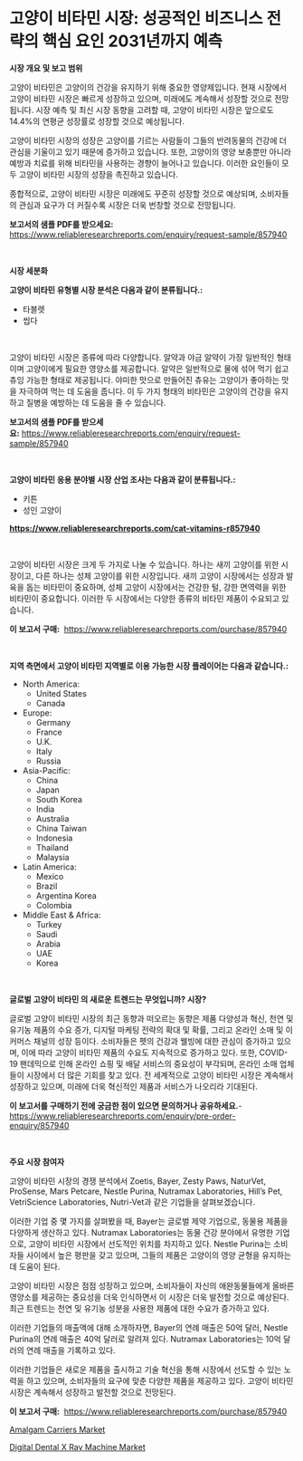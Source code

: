 <p><h1>고양이 비타민 시장: 성공적인 비즈니스 전략의 핵심 요인 2031년까지 예측</h1></p><p><strong>시장 개요 및 보고 범위</strong></p>
<p><p>고양이 비타민은 고양이의 건강을 유지하기 위해 중요한 영양제입니다. 현재 시장에서 고양이 비타민 시장은 빠르게 성장하고 있으며, 미래에도 계속해서 성장할 것으로 전망됩니다. 시장 예측 및 최신 시장 동향을 고려할 때, 고양이 비타민 시장은 앞으로도 14.4%의 연평균 성장률로 성장할 것으로 예상됩니다.</p><p>고양이 비타민 시장의 성장은 고양이를 기르는 사람들이 그들의 반려동물의 건강에 더 관심을 기울이고 있기 때문에 증가하고 있습니다. 또한, 고양이의 영양 보충뿐만 아니라 예방과 치료를 위해 비타민을 사용하는 경향이 늘어나고 있습니다. 이러한 요인들이 모두 고양이 비타민 시장의 성장을 촉진하고 있습니다.</p><p>종합적으로, 고양이 비타민 시장은 미래에도 꾸준히 성장할 것으로 예상되며, 소비자들의 관심과 요구가 더 커질수록 시장은 더욱 번창할 것으로 전망됩니다.</p></p>
<p><strong>보고서의 샘플 PDF를 받으세요:</strong> <a href="https://www.reliableresearchreports.com/enquiry/request-sample/857940">https://www.reliableresearchreports.com/enquiry/request-sample/857940</a></p>
<p>&nbsp;</p>
<p><strong>시장 세분화</strong></p>
<p><strong>고양이 비타민 유형별 시장 분석은 다음과 같이 분류됩니다.:</strong></p>
<p><ul><li>타블렛</li><li>씹다</li></ul></p>
<p>&nbsp;</p>
<p><p>고양이 비타민 시장은 종류에 따라 다양합니다. 알약과 야금 알약이 가장 일반적인 형태이며 고양이에게 필요한 영양소를 제공합니다. 알약은 일반적으로 물에 섞어 먹기 쉽고 츄잉 가능한 형태로 제공됩니다. 야미한 맛으로 만들어진 츄유는 고양이가 좋아하는 맛을 자극하여 먹는 데 도움을 줍니다. 이 두 가지 형태의 비타민은 고양이의 건강을 유지하고 질병을 예방하는 데 도움을 줄 수 있습니다.</p></p>
<p><strong>보고서의 샘플 PDF를 받으세요:</strong>&nbsp;<a href="https://www.reliableresearchreports.com/enquiry/request-sample/857940">https://www.reliableresearchreports.com/enquiry/request-sample/857940</a></p>
<p>&nbsp;</p>
<p><strong> 고양이 비타민 응용 분야별 시장 산업 조사는 다음과 같이 분류됩니다.:</strong></p>
<p><ul><li>키튼</li><li>성인 고양이</li></ul></p>
<p><strong><a href="https://www.reliableresearchreports.com/cat-vitamins-r857940">https://www.reliableresearchreports.com/cat-vitamins-r857940</a></strong></p>
<p>&nbsp;</p>
<p><p>고양이 비타민 시장은 크게 두 가지로 나눌 수 있습니다. 하나는 새끼 고양이를 위한 시장이고, 다른 하나는 성체 고양이를 위한 시장입니다.  새끼 고양이 시장에서는 성장과 발육을 돕는 비타민이 중요하며, 성체 고양이 시장에서는 건강한 털, 강한 면역력을 위한 비타민이 중요합니다. 이러한 두 시장에서는 다양한 종류의 비타민 제품이 수요되고 있습니다.</p></p>
<p><strong>이 보고서 구매:</strong>&nbsp; <a href="https://www.reliableresearchreports.com/purchase/857940">https://www.reliableresearchreports.com/purchase/857940</a></p>
<p>&nbsp;</p>
<p><strong>지역 측면에서 고양이 비타민 지역별로 이용 가능한 시장 플레이어는 다음과 같습니다.:</strong></p>
<p><ul>
    <li>
        North America:
        <ul>
            <li>United States</li>
            <li>Canada</li>
        </ul>
    </li>
    <li>
        Europe:
        <ul>
            <li>Germany</li>
            <li>France</li>
            <li>U.K.</li>
            <li>Italy</li>
            <li>Russia</li>
        </ul>
    </li>
    <li>
        Asia-Pacific:
        <ul>
            <li>China</li>
            <li>Japan</li>
            <li>South Korea</li>
            <li>India</li>
            <li>Australia</li>
            <li>China Taiwan</li>
            <li>Indonesia</li>
            <li>Thailand</li>
            <li>Malaysia</li>
        </ul>
    </li>
    <li>
        Latin America:
        <ul>
            <li>Mexico</li>
            <li>Brazil</li>
            <li>Argentina Korea</li>
            <li>Colombia</li>
        </ul>
    </li>
    <li>
        Middle East & Africa:
        <ul>
            <li>Turkey</li>
            <li>Saudi</li>
            <li>Arabia</li>
            <li>UAE</li>
            <li>Korea</li>
        </ul>
    </li>
    </ul></p>
<p>&nbsp;</p>
<p><strong>글로벌 고양이 비타민 의 새로운 트렌드는 무엇입니까? 시장?</strong></p>
<p><p>글로벌 고양이 비타민 시장의 최근 동향과 떠오르는 동향은 제품 다양성과 혁신, 천연 및 유기농 제품의 수요 증가, 디지털 마케팅 전략의 확대 및 확률, 그리고 온라인 소매 및 이커머스 채널의 성장 등이다. 소비자들은 펫의 건강과 웰빙에 대한 관심이 증가하고 있으며, 이에 따라 고양이 비타민 제품의 수요도 지속적으로 증가하고 있다. 또한, COVID-19 팬데믹으로 인해 온라인 쇼핑 및 배달 서비스의 중요성이 부각되며, 온라인 소매 업체들이 시장에서 더 많은 기회를 찾고 있다. 전 세계적으로 고양이 비타민 시장은 계속해서 성장하고 있으며, 미래에 더욱 혁신적인 제품과 서비스가 나오리라 기대된다.</p></p>
<p><strong>이 보고서를 구매하기 전에 궁금한 점이 있으면 문의하거나 공유하세요.</strong>- <a href="https://www.reliableresearchreports.com/enquiry/pre-order-enquiry/857940">https://www.reliableresearchreports.com/enquiry/pre-order-enquiry/857940</a></p>
<p>&nbsp;</p>
<p><strong>주요 시장 참여자</strong></p>
<p><p>고양이 비타민 시장의 경쟁 분석에서 Zoetis, Bayer, Zesty Paws, NaturVet, ProSense, Mars Petcare, Nestle Purina, Nutramax Laboratories, Hill’s Pet, VetriScience Laboratories, Nutri-Vet과 같은 기업들을 살펴보겠습니다. </p><p>이러한 기업 중 몇 가지를 살펴봤을 때, Bayer는 글로벌 제약 기업으로, 동물용 제품을 다양하게 생산하고 있다. Nutramax Laboratories는 동물 건강 분야에서 유명한 기업으로, 고양이 비타민 시장에서 선도적인 위치를 차지하고 있다. Nestle Purina는 소비자들 사이에서 높은 평판을 갖고 있으며, 그들의 제품은 고양이의 영양 균형을 유지하는 데 도움이 된다.</p><p>고양이 비타민 시장은 점점 성장하고 있으며, 소비자들이 자신의 애완동물들에게 올바른 영양소를 제공하는 중요성을 더욱 인식하면서 이 시장은 더욱 발전할 것으로 예상된다. 최근 트렌드는 천연 및 유기농 성분을 사용한 제품에 대한 수요가 증가하고 있다.</p><p>이러한 기업들의 매출액에 대해 소개하자면, Bayer의 연례 매출은 50억 달러, Nestle Purina의 연례 매출은 40억 달러로 알려져 있다. Nutramax Laboratories는 10억 달러의 연례 매출을 기록하고 있다.</p><p>이러한 기업들은 새로운 제품을 출시하고 기술 혁신을 통해 시장에서 선도할 수 있는 노력을 하고 있으며, 소비자들의 요구에 맞춘 다양한 제품을 제공하고 있다. 고양이 비타민 시장은 계속해서 성장하고 발전할 것으로 전망된다.</p></p>
<p><strong>이 보고서 구매:</strong>&nbsp;&nbsp;<a href="https://www.reliableresearchreports.com/purchase/857940">https://www.reliableresearchreports.com/purchase/857940</a></p>
<p><p><a href="https://github.com/edytherolanlouisejk1miz0wig/Market-Research-Report-List-2/blob/main/amalgam-carriers-market.md">Amalgam Carriers Market</a></p><p><a href="https://github.com/peachesmcdowel1/Market-Research-Report-List-2/blob/main/digital-dental-x-ray-machine-market.md">Digital Dental X Ray Machine Market</a></p></p>